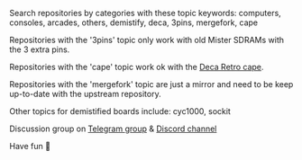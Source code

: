 Search repositories by categories with these topic keywords: computers, consoles, arcades, others, demistify, deca, 3pins, mergefork, cape

Repositories with the '3pins' topic only work with old Mister SDRAMs with the 3 extra pins.

Repositories with the 'cape' topic work ok with the [Deca Retro cape](https://github.com/somhi/DECA_retro_cape_2).

Repositories with the 'mergefork' topic are just a mirror and need to be keep up-to-date with the upstream repository.

Other topics for demistified boards include: cyc1000, sockit

Discussion group on [Telegram group](https://t.me/Deca_Max10_FPGA) & [Discord channel](https://discord.gg/YDdmtwh) 

Have fun 🍿 

<!--

**Here are some ideas to get you started:**

🙋‍♀️ A short introduction - what is your organization all about?
🌈 Contribution guidelines - how can the community get involved?
👩‍💻 Useful resources - where can the community find your docs? Is there anything else the community should know?
🍿 Fun facts - what does your team eat for breakfast?
🧙 Remember, you can do mighty things with the power of [Markdown](https://docs.github.com/github/writing-on-github/getting-started-with-writing-and-formatting-on-github/basic-writing-and-formatting-syntax)
-->

